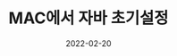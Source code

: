 ---
title: "MAC에서 자바 초기설정" 

categories:
  -   JAVA
tags:
  - [JAVA, 초기설정]

date: 2022-02-20

# published : false

---